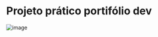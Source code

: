 # Projeto prático portifólio dev


![image](https://github.com/user-attachments/assets/7bc727e6-ec10-48f2-9b62-083bb674c094)
